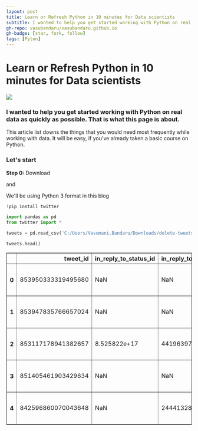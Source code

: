 ```yaml
---
layout: post
title: Learn or Refresh Python in 10 minutes for Data scientists
subtitle: I wanted to help you get started working with Python on real data as quickly as possible. That is what this page is about.
gh-repo: vasubandaru/vasubandaru.github.io
gh-badge: [star, fork, follow]
tags: [Pyton]
---
```


# Learn or Refresh Python in 10 minutes for Data scientists

![](C:\Users\Vasumani.Bandaru\Pictures\blog1.png)

### I wanted to help you get started working with Python on real data as quickly as possible. That is what this page is about.

This article list downs the things that you would need most frequently while working with data. It will be easy, if you've already taken a basic course on Python.

### Let's start

**Step 0:** Download 

[Python]: https://www.python.org/downloads/

 and 

[Anaconda]: https://www.anaconda.com/download/

We'll be using Python 3 format in this blog

```python
!pip install twitter
```


```python
import pandas as pd
from twitter import *
```


```python
tweets = pd.read_csv('C:/Users/Vasumani.Bandaru/Downloads/delete-tweets-master/tweets.csv')
```


```python
tweets.head()
```

<table border="1" class="dataframe">
  <thead>
    <tr style="text-align: right;">
      <th></th>
      <th>tweet_id</th>
      <th>in_reply_to_status_id</th>
      <th>in_reply_to_user_id</th>
      <th>timestamp</th>
      <th>source</th>
      <th>text</th>
      <th>retweeted_status_id</th>
      <th>retweeted_status_user_id</th>
      <th>retweeted_status_timestamp</th>
      <th>expanded_urls</th>
    </tr>
  </thead>
  <tbody>
    <tr>
      <th>0</th>
      <td>853950333319495680</td>
      <td>NaN</td>
      <td>NaN</td>
      <td>2017-04-17 12:36:39 +0000</td>
      <td>&lt;a href="http://twitter.com/download/android" ...</td>
      <td>What abt your own delays (AI-460 Vijayawada to...</td>
      <td>NaN</td>
      <td>NaN</td>
      <td>NaN</td>
      <td>https://www.google.co.in/amp/wap.business-stan...</td>
    </tr>
    <tr>
      <th>1</th>
      <td>853947835766657024</td>
      <td>NaN</td>
      <td>NaN</td>
      <td>2017-04-17 12:26:44 +0000</td>
      <td>&lt;a href="http://twitter.com/download/android" ...</td>
      <td>AIR-460 dlyd by 8 hrs. Vijayawada airport nd m...</td>
      <td>NaN</td>
      <td>NaN</td>
      <td>NaN</td>
      <td>NaN</td>
    </tr>
    <tr>
      <th>2</th>
      <td>853117178941382657</td>
      <td>8.525822e+17</td>
      <td>44196397.0</td>
      <td>2017-04-15 05:26:00 +0000</td>
      <td>&lt;a href="http://twitter.com/download/android" ...</td>
      <td>@elonmusk any timeframe for India release?</td>
      <td>NaN</td>
      <td>NaN</td>
      <td>NaN</td>
      <td>NaN</td>
    </tr>
    <tr>
      <th>3</th>
      <td>851405461903429634</td>
      <td>NaN</td>
      <td>NaN</td>
      <td>2017-04-10 12:04:15 +0000</td>
      <td>&lt;a href="http://twitter.com/download/android" ...</td>
      <td>RT @carterjwm: HELP ME PLEASE. A MAN NEEDS HIS...</td>
      <td>8.498136e+17</td>
      <td>2.568271e+09</td>
      <td>2017-04-06 02:38:40 +0000</td>
      <td>https://twitter.com/carterjwm/status/849813577...</td>
    </tr>
    <tr>
      <th>4</th>
      <td>842596860070043648</td>
      <td>NaN</td>
      <td>244413282.0</td>
      <td>2017-03-17 04:42:00 +0000</td>
      <td>&lt;a href="http://twitter.com/download/android" ...</td>
      <td>@SpectranetCare Internet frqntly goes down, fa...</td>
      <td>NaN</td>
      <td>NaN</td>
      <td>NaN</td>
      <td>NaN</td>
    </tr>
  </tbody>
</table>


```python

```
